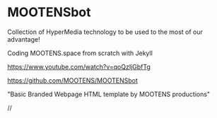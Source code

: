 # MOOTENSbot
Collection of HyperMedia technology to be used to the most of our advantage!

Coding MOOTENS.space from scratch with Jekyll

https://www.youtube.com/watch?v=qoQzIjGbfTg

https://github.com/MOOTENS/MOOTENSbot

"Basic Branded Webpage HTML template by MOOTENS productions" 

 <title>🌎❤️MOOTENSbot 🔥 💦Tools 👙🌎 👁️ 😊 for 💕 🙄 💜 😍 😊 Improvement 💕 Through Hypermedia 🏳️‍🌈 🏳️‍🌈 in Business, 🌊 🌊 💕 Art, Technology, 👁️ Health 🖖😂👌 🌎 ... 💜 ...</title>

// <title> shows on the address bar of the browser

 <meta name="Description" content='Tools 😏 for automated content creation,🖖😂👌 Open source, programming, web apps, for Designers, Programmers, Entrepreneurs, Brands, MOOTENS productions Follow Train of Thought😹... When 💕 🔥 😂 🌊 you 🌎 😂 😫 😫 commit 🔥 💜 🧠 💦 yourself 🔥 💦 to 👌 👙 🌎 🤾‍♂️ 😏 🔥 👌 ❤️ ... ... 💦 😏 🔥 😏 🏳️‍🌈 😊 🌊 ... the 💜 💦 😊 😫 universe 🧠 THE 💜 UNIVERSE ... 🏳️‍🌈 😏 🌊 COMMITS 👍 😤 ITSELF ❤️ 🖖 😏 🙄 🧠 💜 💜 😊 🌎 💜 👌 🌊 👁️ 👍 BACK 🥰 ❤️ 👍 🔥 ❤️ TO 👙 😊 🌎 🔥 YOU...... 🌎 '>

// This shows up on GOOGLE
// Google truncates the 

// Connecting to github

https://github.com/MOOTENS/MOOTENSbot.git

Now my VSCODE is connected to Git.

Nice. This is the first time ever. Now time to setup jekyll

---

Open Collective link

https://opencollective.com/mootens-productions

https://mootens.github.io/MOOTENSbot/

now back to MOOTENS.github.io

Changed some DNS settings in BlueHost

Reads like it's going to take a few hours to take effect.

I have already double, triple checked the settings, and looks like there is no more to change, just wait the few hours.

https://www.google.com/search?q=pwa+jekyll

VERY INTRIEGING

https://github.com/lavas-project/jekyll-pwa

https://xiaoiver.github.io/

THE FUCKING ADD TO HOMESCREEN BUTTON ACTUALLY POPS OFF IN MY PHONE AND ITS HOSTED THROUGH GITHUB, AND HE HAS AN OPEN SOURCE PROJECT TO SHARE THE KNOWLEDGE HE HAS IMPLEMENTED.

WOWOWOWOW

https://medium.com/statuscode/saving-time-with-multiple-working-trees-in-git-cba4bf5419d3


https://documentation.cpanel.net/display/CKB/Guide+to+Git+-+Deployment#710d938061e245748b62a75c45167930

